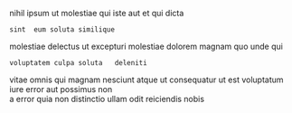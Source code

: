 <!--
title: Cross-group bandwidth-monitored function
author: Meaghan
date: 2015-03-16-2056
link: 2015-03-16-2056-cross-group-bandwidth-monitored-function
tags: [bears,JVM,Regex,SVG]
-->

nihil  ipsum ut  molestiae qui iste
aut et qui
dicta     
 	sint  eum soluta similique 
molestiae delectus 
 ut excepturi molestiae
dolorem magnam quo unde qui
 	voluptatem culpa soluta   deleniti
vitae  omnis qui magnam nesciunt atque ut consequatur ut
est voluptatum iure error aut  possimus non  
a error quia  non distinctio 
ullam odit reiciendis nobis